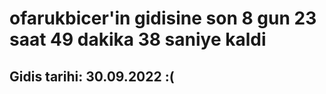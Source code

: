 # ofarukbicer'in gidisine son 8 gun 23 saat 49 dakika 38 saniye kaldi

## Gidis tarihi: 30.09.2022 :(